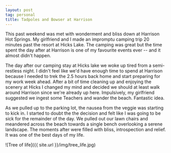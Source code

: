 ```yaml
---
layout: post
tag: personal
title: Tadpoles and Bowser at Harrison
---
```


This past weekend was met with wonderment and bliss down at Harrison Hot Springs.  My girlfriend and I made an impromptu camping trip 20 minutes past the resort at Hicks Lake.  The camping was great but the time spent the day after at Harrison is one of my favourite events ever -- and it almost didn't happen.

The day after our camping stay at Hicks lake we woke up tired from a semi-restless night.  I didn't feel like we'd have enough time to spend at Harrison because I needed to trek the 2.5 hours back home and start preparing for my work week ahead.  After a bit of time cleaning up and enjoying the scenery at Hicks I changed my mind and decided we should at least walk around Harrison since we're already up here.  Impulsively, my girlfriend suggested we ingest some Teachers and wander the beach.  Fantastic idea.

As we pulled up to the parking lot, the nausea from the veggie was starting to kick in.  I started to doubt the the decision and felt like I was going to be sick for the remainder of the day.  We pulled out our lawn chairs and meandered across the beach towards a single bench overlooking a serene landscape.  The moments after were filled with bliss, introspection and relief.  It was one of the best days of my life.

![Tree of life]({{ site.url }}/img/tree_life.jpg)